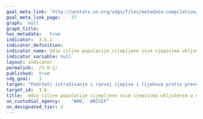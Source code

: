 ```yaml
---	
goal_meta_link:	'http://unstats.un.org/sdgs/files/metadata-compilation/Metadata-Goal-3.pdf'
goal_meta_link_page:	37
graph:	null
graph_title:	
has_metadata:	true
indicator:	3.b.1
indicator_definition:	
indicator_name:	Udio ciljne populacije cijepljene svim cjepivima uključenim u njihov nacionalni program
indicator_variable:	null
layout:	indicator
permalink:	/3-b-1/
published:	true  
sdg_goal:	3
target:	"Podržati istraživanje i razvoj cjepiva i lijekova protiv prenosivih i neprenosivih bolesti koje primarno pogađaju zemlje u razvoju, osigurati pristup cijenom pristupačnim osnovnim lijekovima i cjepivima, u skladu s Deklaracijom iz Dohe o Sporazumu o trgovinskim aspektima prava intelektualnog vlasništva (TRIPS) i javnom zdravlju, kojom se potvrđuje pravo zemalja u razvoju na potpuno korištenje odredbi Sporazuma o trgovinskim aspektima prava intelektualnog vlasništva s obzirom na fleksibilnosti u smislu zaštite javnog zdravlja, a posebno, osiguranje pristupa lijekovima za sve"
target_id:	3.b
title:	Udio ciljne populacije cijepljene svim cjepivima uključenim u njihov nacionalni program
un_custodial_agency:	"WHO,  UNICEF"
un_designated_tier:	2
---	
```

